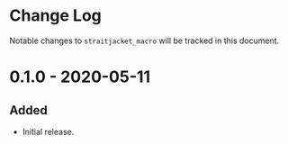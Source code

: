 # Change Log

Notable changes to `straitjacket_macro` will be tracked in this document.

# 0.1.0 - 2020-05-11

## Added

- Initial release.
